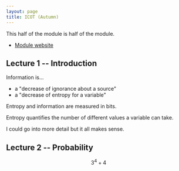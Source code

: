 ```yaml
---
layout: page
title: ICOT (Autumn)
---
```


This half of the module is half of the module.

* [Module website](http://www-module.cs.york.ac.uk/icot/)


## Lecture 1 -- Introduction

Information is...

* a "decrease of ignorance about a source"
* a "decrease of entropy for a variable"

Entropy and information are measured in bits.

Entropy quantifies the number of different values a variable can take.

I could go into more detail but it all makes sense.


## Lecture 2 -- Probability

$$
3^4 + 4
$$

